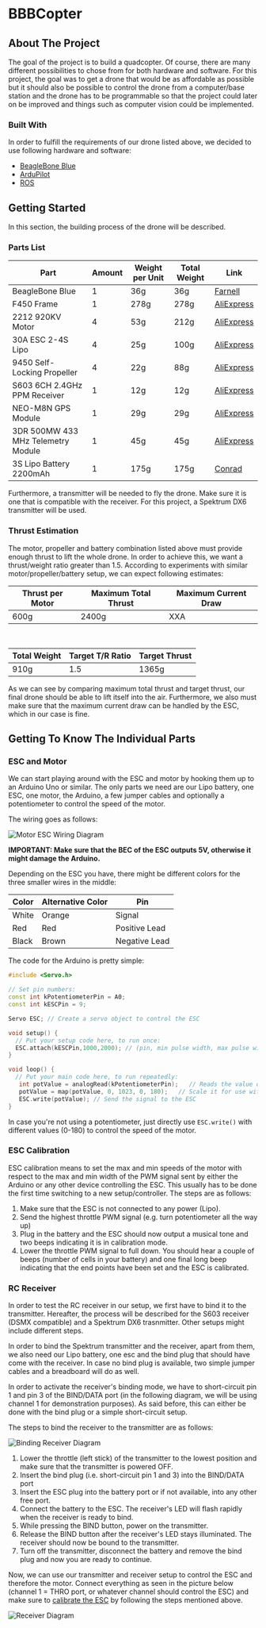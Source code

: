 # BBBCopter

## About The Project
The goal of the project is to build a quadcopter. Of course, there are many different possibilities to chose from for both hardware and software. For this project, the goal was to get a drone that would be as affordable as possible but it should also be possible to control the drone from a computer/base station and the drone has to be programmable so that the project could later on be improved and things such as computer vision could be implemented.

### Built With
In order to fulfill the requirements of our drone listed above, we decided to use following hardware and software:
* [BeagleBone Blue](https://beagleboard.org/blue)
* [ArduPilot](https://ardupilot.org/)
* [ROS](https://www.ros.org/)

## Getting Started

In this section, the building process of the drone will be described.

### Parts List

| Part | Amount | Weight per Unit | Total Weight | Link |
|-------------------------------------|--------|-----------------|--------------|-------------------------------------------------------------------------------------------------------|
| BeagleBone Blue | 1         | 36g | 36g | [Farnell](https://ch.farnell.com/beagleboard/bbone-blue/beaglebone-blue-robotics-platform/dp/2612583) |
| F450 Frame | 1         | 278g | 278g | [AliExpress](https://de.aliexpress.com/item/4000261171695.html) |
| 2212 920KV Motor | 4                                       | 53g | 212g | [AliExpress](https://de.aliexpress.com/item/4000126748240.html) |
| 30A ESC 2-4S Lipo | 4                                       | 25g | 100g | [AliExpress](https://de.aliexpress.com/item/4000126748240.html) |
| 9450 Self-Locking Propeller | 4                                       | 22g | 88g | [AliExpress](https://de.aliexpress.com/item/4000126748240.html) |
| S603 6CH 2.4GHz PPM Receiver | 1         | 12g | 12g | [AliExpress](https://de.aliexpress.com/item/4000340190534.html) |
| NEO-M8N GPS Module | 1         | 29g | 29g | [AliExpress](https://de.aliexpress.com/item/33054561368.html) |
| 3DR 500MW 433 MHz Telemetry Module  | 1         | 45g | 45g | [AliExpress](https://de.aliexpress.com/item/4000255803909.html) |
| 3S Lipo Battery 2200mAh | 1         | 175g | 175g | [Conrad](https://www.conrad.ch/de/p/swaytronic-modellbau-akkupack-lipo-11-1-v-2200-mah-zellen-zahl-3-35-c-softcase-t-2514578.html) |

Furthermore, a transmitter will be needed to fly the drone. Make sure it is one that is compatible with the receiver. For this project, a Spektrum DX6 transmitter will be used.

### Thrust Estimation
The motor, propeller and battery combination listed above must provide enough thrust to lift the whole drone. In order to achieve this, we want a thrust/weight ratio greater than 1.5. According to experiments with similar motor/propeller/battery setup, we can expect following estimates:

| Thrust per Motor | Maximum Total Thrust | Maximum Current Draw |
|------------------|----------------------|----------------------|
| 600g | 2400g | XXA |

<br>

| Total Weight | Target T/R Ratio | Target Thrust |
|--------------|------------------|---------------|
| 910g | 1.5 | 1365g |

As we can see by comparing maximum total thrust and target thrust, our final drone should be able to lift itself into the air. Furthermore, we also must make sure that the maximum current draw can be handled by the ESC, which in our case is fine.


## Getting To Know The Individual Parts

### ESC and Motor
We can start playing around with the ESC and motor by hooking them up to an Arduino Uno or similar. The only parts we need are our Lipo battery, one ESC, one motor, the Arduino, a few jumper cables and optionally a potentiometer to control the speed of the motor.

The wiring goes as follows:

![Motor ESC Wiring Diagram](images/Motor_ESC_Diagram.png)

**IMPORTANT: Make sure that the BEC of the ESC outputs 5V, otherwise it might damage the Arduino.**

Depending on the ESC you have, there might be different colors for the three smaller wires in the middle:

| Color | Alternative Color | Pin |
|-------|-------------------|---------------|
| White | Orange | Signal |
| Red | Red | Positive Lead |
| Black | Brown | Negative Lead |

The code for the Arduino is pretty simple:

```C++
#include <Servo.h>

// Set pin numbers:
const int kPotentiometerPin = A0;
const int kESCPin = 9;

Servo ESC; // Create a servo object to control the ESC

void setup() {
  // Put your setup code here, to run once:
  ESC.attach(kESCPin,1000,2000); // (pin, min pulse width, max pulse width in microseconds) 
}

void loop() {
  // Put your main code here, to run repeatedly:
   int potValue = analogRead(kPotentiometerPin);   // Reads the value of the potentiometer (value between 0 and 1023)
   potValue = map(potValue, 0, 1023, 0, 180);   // Scale it for use with the servo library (value between 0 and 180, usually degrees for a servo motor -> corresponds to motor speed in this case)
   ESC.write(potValue); // Send the signal to the ESC
}
```
In case you're not using a potentiometer, just directly use `ESC.write()` with different values (0-180) to control the speed of the motor.

### ESC Calibration
ESC calibration means to set the max and min speeds of the motor with respect to the max and min width of the PWM signal sent by either the Arduino or any other device controlling the ESC. This usually has to be done the first time switching to a new setup/controller. The steps are as follows:

1. Make sure that the ESC is not connected to any power (Lipo).
2. Send the highest throttle PWM signal (e.g. turn potentiometer all the way up)
3. Plug in the battery and the ESC should now output a musical tone and two beeps indicating it is in calibration mode.
4. Lower the throttle PWM signal to full down. You should hear a couple of beeps (number of cells in your battery) and one final long beep indicating that the end points have been set and the ESC is calibrated.

### RC Receiver
In order to test the RC receiver in our setup, we first have to bind it to the transmitter. Hereafter, the process will be described for the S603 receiver (DSMX compatible) and a Spektrum DX6 trasnmitter. Other setups might include different steps.

In order to bind the Spektrum transmitter and the receiver, apart from them, we also need our Lipo battery, one esc and the bind plug that should have come with the receiver. In case no bind plug is available, two simple jumper cables and a breadboard will do as well.

In order to activate the receiver's binding mode, we have to short-circuit pin 1 and pin 3 of the BIND/DATA port (in the following diagram, we will be using channel 1 for demonstration purposes). As said before, this can either be done with the bind plug or a simple short-circuit setup.

The steps to bind the receiver to the transmitter are as follows:

![Binding Receiver Diagram](images/ReceiverBinding_Diagram.png)

1. Lower the throttle (left stick) of the transmitter to the lowest position and make sure that the transmitter is powered OFF.
2. Insert the bind plug (i.e. short-circuit pin 1 and 3) into the BIND/DATA port
3. Insert the ESC plug into the battery port or if not available, into any other free port.
4. Connect the battery to the ESC. The receiver's LED will flash rapidly when the receiver is ready to bind.
5. While pressing the BIND button, power on the transmitter.
6. Release the BIND button after the receiver's LED stays illuminated. The receiver should now be bound to the transmitter.
7. Turn off the transmitter, disconnect the battery and remove the bind plug and now you are ready to continue.

Now, we can use our transmitter and receiver setup to control the ESC and therefore the motor. Connect everything as seen in the picture below (channel 1 = THRO port, or whatever channel should control the ESC) and make sure to [calibrate the ESC](#esc-calibration) by following the steps mentioned above.

![Receiver Diagram](images/Receiver_Diagram.png)
